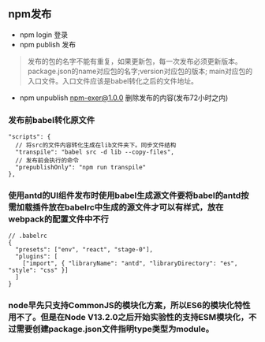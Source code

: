 ## npm发布
- npm login 登录
- npm publish 发布
> 发布的包的名字不能有重复，如果更新包，每一次发布必须更新版本。package.json的name对应包的名字;version对应包的版本; main对应包的入口文件。入口文件应该是babel转化之后的文件地址。

- npm unpublish npm-exer@1.0.0 删除发布的内容(发布72小时之内)

### 发布前babel转化原文件
```
"scripts": {
  // 将src的文件内容转化生成在lib文件夹下。同步文件结构
  "transpile": "babel src -d lib --copy-files",
  // 发布前会执行的命令
  "prepublishOnly": "npm run transpile"
},
```
### 使用antd的UI组件发布时使用babel生成源文件要将babel的antd按需加载插件放在babelrc中生成的源文件才可以有样式，放在webpack的配置文件中不行
```
// .babelrc
{
  "presets": ["env", "react", "stage-0"],
  "plugins": [
    ["import", { "libraryName": "antd", "libraryDirectory": "es", "style": "css" }]
  ]
}
```
### node早先只支持CommonJS的模块化方案，所以ES6的模块化特性用不了。但是在Node V13.2.0之后开始实验性的支持ESM模块化，不过需要创建package.json文件指明type类型为module。
